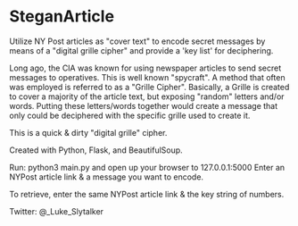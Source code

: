 # SteganArticle
Utilize NY Post articles as "cover text" to encode secret messages by means of a "digital grille cipher" and provide a 'key list' for deciphering.

Long ago, the CIA was known for using newspaper articles to send secret messages to operatives.  This is well known "spycraft".  A method that often was employed is referred to as a "Grille Cipher".  Basically, a Grille is created to cover a majority of the article text, but exposing "random" letters and/or words.  Putting these letters/words together would create a message that only could be deciphered with the specific grille used to create it.

This is a quick & dirty "digital grille" cipher.

Created with Python, Flask, and BeautifulSoup.

Run:  python3 main.py
and open up your browser to 127.0.0.1:5000
Enter an NYPost article link & a message you want to encode.

To retrieve, enter the same NYPost article link & the key string of numbers.


Twitter:  @_Luke_Slytalker
